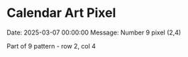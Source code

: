 # Calendar Art Pixel

Date: 2025-03-07 00:00:00
Message: Number 9 pixel (2,4)

Part of 9 pattern - row 2, col 4
